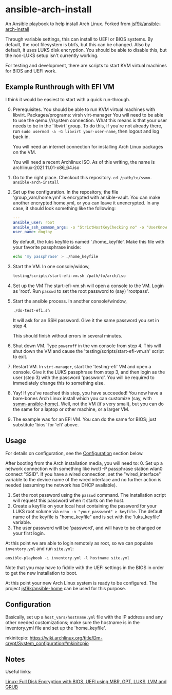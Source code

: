 # ansible-arch-install #

An Ansible playbook to help install Arch Linux. Forked from
[jsf9k/ansible-arch-install](https://github.com/jsf9k/ansible-arch-install)

Through variable settings, this can install to UEFI or BIOS systems.
By default, the root filesystem is btrfs, but this can be changed.
Also by default, it uses LUKS disk encryption. You should be able to
disable this, but the non-LUKS setup isn't currently working.

For testing and development, there are scripts to start KVM virtual
machines for BIOS and UEFI work.

## Example Runthrough with EFI VM ##

I think it would be easiest to start with a quick run-through.

0. Prerequisites.
   You should be able to run KVM virtual machines with libvirt.
   Packages/programs:
       virsh
       virt-manager
   You will need to be able to use the qemu:///system connection. What
   this means is that your user needs to be in the 'libvirt' group. To
   do this, if you're not already there, run
   `sudo usermod -a -G libvirt your-user-name`, then logout and log
   back in.
   
   You will need an internet connection for installing Arch Linux
   packages on the VM.
   
   You will need a recent Archlinux ISO. As of this writing, the name
   is archlinux-2021.11.01-x86_64.iso
   
1. Go to the right place.
   Checkout this repository.
   `cd /path/to/ssmm-ansible-arch-install`

2. Set up the configuration.
   In the repository, the file 'group_vars/home.yml' is encrypted with
   ansible-vault. You can make another encrypted home.yml, or you can
   leave it unencrypted. In any case, it should look something like
   the following:
   
   ```yaml
   ---
   ansible_user: root
   ansible_ssh_common_args: -o "StrictHostKeyChecking no" -o "UserKnownHostsFile /dev/null"
   user_name: dogtoy
   ```
   By default, the luks keyfile is named './home_keyfile'. Make this
   file with your favorite passphrase inside:
   ```bash
   echo 'my passphrase' > ./home_keyfile
   ```

3. Start the VM.
   In one console/widow,
   ```bash
   testing/scripts/start-efi-vm.sh /path/to/arch/iso
   ```
   
4. Set up the VM
   The start-efi-vm.sh will open a console to the VM. Login as
   'root'. Run `passwd` to set the root password to (say) 'rootpass'.

5. Start the ansible process.
   In another console/window,
   ```bash
   ./do-test-efi.sh
   ```
   It will ask for an SSH password. Give it the same password you set
   in step 4.

   This should finish without errors in several minutes.
   
6. Shut down VM.
   Type `poweroff` in the vm console from step 4. This will shut down
   the VM and cause the 'testing/scripts/start-efi-vm.sh' script to
   exit.
   
7. Restart VM.
   In `virt-manager`, start the 'testing-efi' VM and open a console.
   Give it the LUKS passphrase from step 3, and then login as the user
   (step 3) with the password 'password'. You will be required to
   immediately change this to something else.
   
8. Yay!
   If you've reached this step, you have succeeded! You now have a
   bare-bones Arch Linux install which you can customize (say, with
   [ssmm-ansible-home](https://github.com/sesamemucho/ssmm-ansible-home)).
   Well, not the VM (it's very small), but you can do the same for a
   laptop or other machine, or a larger VM.
   
9. The example was for an EFI VM. You can do the same for BIOS; just
   substitute 'bios' for 'efi' above.

## Usage ##

For details on configuration, see the [Configuration](#configuration) section below.

After booting from the Arch installation media, you will need to:
0. Set up a network connection with something like
   iwctl -P passphrase station wlan0 connect "SSID". If you have a
   wired connection, set the "wired_interface" variable to the device
   name of the wired interface and no further action is needed
   (assuming the network has DHCP available).
1. Set the root password using the `passwd` command. The installation
   script will request this password when it starts on the host.
2. Create a keyfile on your local host containing the password for
   your LUKS root volume via `echo -n "your_password" > keyfile`. The
   default name of the keyfile is "home_keyfile" and is set with the
   'luks_keyfile' variable.
3. The user password will be 'password', and will have to be changed
   on your first login.

At this point we are able to login remotely as root, so we can
populate `inventory.yml` and run `site.yml`:

```console
ansible-playbook -i inventory.yml -l hostname site.yml
```

Note that you may have to fiddle with the UEFI settings in the BIOS in
order to get the new installation to boot.

At this point your new Arch Linux system is ready to be configured.
The project
[jsf9k/ansible-home](https://github.com/jsf9k/ansible-home) can be
used for this purpose.

## Configuration ##

Basically, set up a `host_vars/hostname.yml` file with the IP address
and any other needed customizations; make sure the hostname is in the
inventory.yml file and set up the 'home_keyfile'.

mkinitcpio:
https://wiki.archlinux.org/title/Dm-crypt/System_configuration#mkinitcpio

## Notes ##

Useful links:

[Linux: Full Disk Encryption with BIOS, UEFI using MBR, GPT, LUKS, LVM and GRUB](https://www.rohlix.eu/post/linux-disk-encryption-with-bios-uefi-using-mbr-gpt-luks-lvm-and-grub/)


